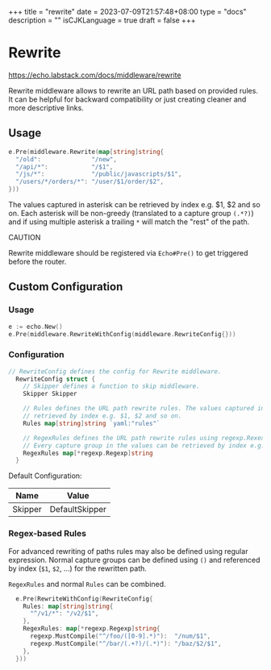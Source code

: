 +++
title = "rewrite"
date = 2023-07-09T21:57:48+08:00
type = "docs"
description = ""
isCJKLanguage = true
draft = false
+++

# Rewrite

https://echo.labstack.com/docs/middleware/rewrite

Rewrite middleware allows to rewrite an URL path based on provided rules. It can be helpful for backward compatibility or just creating cleaner and more descriptive links.

## Usage

```go
e.Pre(middleware.Rewrite(map[string]string{
  "/old":              "/new",
  "/api/*":            "/$1",
  "/js/*":             "/public/javascripts/$1",
  "/users/*/orders/*": "/user/$1/order/$2",
}))
```



The values captured in asterisk can be retrieved by index e.g. $1, $2 and so on. Each asterisk will be non-greedy (translated to a capture group `(.*?)`) and if using multiple asterisk a trailing `*` will match the "rest" of the path.

CAUTION

Rewrite middleware should be registered via `Echo#Pre()` to get triggered before the router.

## Custom Configuration

### Usage

```go
e := echo.New()
e.Pre(middleware.RewriteWithConfig(middleware.RewriteConfig{}))
```



### Configuration

```go
// RewriteConfig defines the config for Rewrite middleware.
  RewriteConfig struct {
    // Skipper defines a function to skip middleware.
    Skipper Skipper

    // Rules defines the URL path rewrite rules. The values captured in asterisk can be
    // retrieved by index e.g. $1, $2 and so on.
    Rules map[string]string `yaml:"rules"`

    // RegexRules defines the URL path rewrite rules using regexp.Rexexp with captures
    // Every capture group in the values can be retrieved by index e.g. $1, $2 and so on.
    RegexRules map[*regexp.Regexp]string
  }
```



Default Configuration:

| Name    | Value          |
| ------- | -------------- |
| Skipper | DefaultSkipper |

### Regex-based Rules

For advanced rewriting of paths rules may also be defined using regular expression. Normal capture groups can be defined using `()` and referenced by index (`$1`, `$2`, ...) for the rewritten path.

`RegexRules` and normal `Rules` can be combined.

```go
  e.Pre(RewriteWithConfig(RewriteConfig{
    Rules: map[string]string{
      "^/v1/*": "/v2/$1",
    },
    RegexRules: map[*regexp.Regexp]string{
      regexp.MustCompile("^/foo/([0-9].*)"):  "/num/$1",
      regexp.MustCompile("^/bar/(.+?)/(.*)"): "/baz/$2/$1",
    },
  }))
```